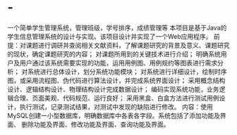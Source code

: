 # -
一个简单学生管理系统，管理班级，学号排序，成绩管理等
本项目是基于Java的学生信息管理系统的设计与实现。该项目设计并实现了一个Web应用程序。
前提：对课题进行调研并查阅相关文献资料，了解课题研究的背景及意义、课题研究的现状，确定课题研究的内容；
对课题所用到的关键技术进行介绍；
明确系统用户及用户通过该系统需要实现的功能，运用用例图、用例规约等图表进行需求分析；
对系统进行总体设计，划分系统功能模块；
对系统进行详细设计，绘制时序图，或采用流程图、伪代码进行算法设计，并完成系统界面设计；
采用概念结构设计、逻辑结构设计、物理结构设计完成数据设计；
编码实现系统功能，业务逻辑合理、页面美观、代码规范、运行良好；
采用黑盒、白盒方法进行测试用例设计，执行测试，记录测试结果，对测试中发现的缺陷进行修改。
内容：使用MySQL创建一小型数据库，明确数据库中各表各字段。系统包括了添加功能及界面、
删除功能及界面、修改功能及界面、查询功能及界面。
